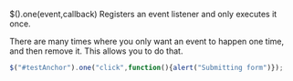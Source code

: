 $().one(event,callback) Registers an event listener and only executes it once.

There are many times where you only want an event to happen one time, and then remove it.  This allows you to do that.

```js
$("#testAnchor").one("click",function(){alert("Submitting form")});
```
